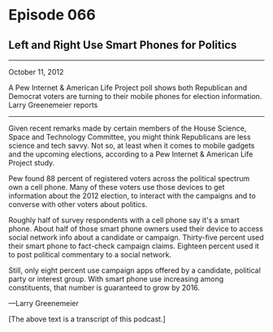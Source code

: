 # Episode 066

## Left and Right Use Smart Phones for Politics

---

October 11, 2012

A Pew Internet & American Life Project poll shows both Republican and Democrat voters are turning to their mobile phones for election information. Larry Greenemeier reports

---

Given recent remarks made by certain members of the House Science, Space and Technology Committee, you might think Republicans are less science and tech savvy. Not so, at least when it comes to mobile gadgets and the upcoming elections, according to a Pew Internet & American Life Project study.

Pew found 88 percent of registered voters across the political spectrum own a cell phone. Many of these voters use those devices to get information about the 2012 election, to interact with the campaigns and to converse with other voters about politics.

Roughly half of survey respondents with a cell phone say it's a smart phone. About half of those smart phone owners used their device to access social network info about a candidate or campaign. Thirty-five percent used their smart phone to fact-check campaign claims. Eighteen percent used it to post political commentary to a social network.

Still, only eight percent use campaign apps offered by a candidate, political party or interest group. With smart phone use increasing among constituents, that number is guaranteed to grow by 2016.

—Larry Greenemeier

[The above text is a transcript of this podcast.]

